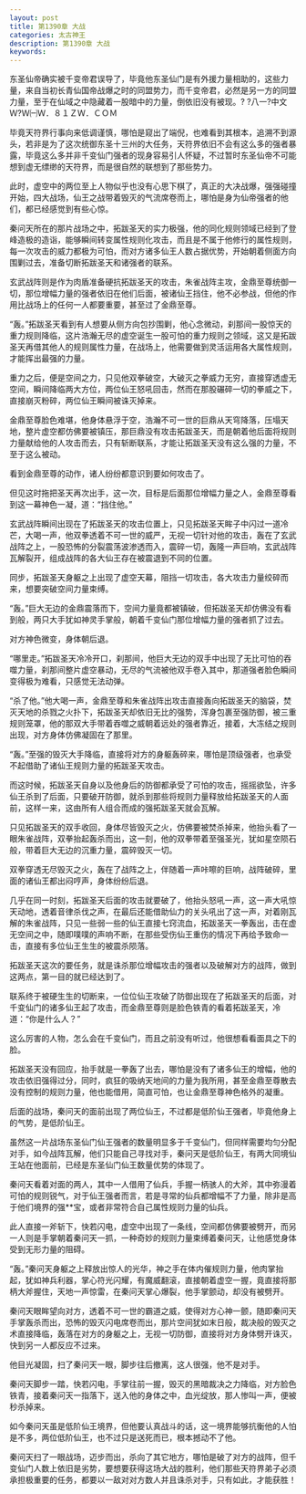 ```yaml
---
layout: post
title: 第1390章 大战
categories: 太古神王
description: 第1390章 大战
keywords:
---
```


东圣仙帝确实被千变帝君误导了，毕竟他东圣仙门是有外援力量相助的，这些力量，来自当初长青仙国帝战爆之时的同盟势力，而千变帝君，必然是另一方的同盟力量，至于在仙域之中隐藏着一股暗中的力量，倒依旧没有被现。?  ?八一?中文 Ｗ?Ｗ㈠Ｗ．８１ＺＷ．ＣＯＭ

毕竟天符界行事向来低调谨慎，哪怕是窥出了端倪，也难看到其根本，追溯不到源头，若非是为了这次统御东圣十三州的大任务，天符界依旧不会有这么多的强者暴露，毕竟这么多并非千变仙门强者的现身容易引人怀疑，不过暂时东圣仙帝不可能想到虚无缥缈的天符界，而是很自然的联想到了那些势力。

此时，虚空中的两位至上人物似乎也没有心思下棋了，真正的大决战爆，强强碰撞开始，四大战场，仙王之战带着毁灭的气流席卷而上，哪怕是身为仙帝强者的他们，都已经感觉到有些心惊。

秦问天所在的那片战场之中，拓跋圣天的实力极强，他的同化规则领域已经到了登峰造极的造诣，能够瞬间转变属性规则化攻击，而且是不属于他修行的属性规则，每一次攻击的威力都极为可怕，而对方诸多仙王人数占据优势，开始朝着侧面方向围剿过去，准备切断拓跋圣天和诸强者的联系。

玄武战阵则是作为肉盾准备硬抗拓跋圣天的攻击，朱雀战阵主攻，金鼎至尊统御一切，那位增幅力量的强者依旧在他们后面，被诸仙王挡住，他不必参战，但他的作用比战场上的任何一人都要重要，甚至过了金鼎至尊。

“轰。”拓跋圣天看到有人想要从侧方向包抄围剿，他心念微动，刹那间一股惊天的重力规则降临，这片浩瀚无尽的虚空诞生一股可怕的重力规则之领域，这又是拓跋圣天再借其他人的规则属性力量，在战场上，他需要做到灵活运用各大属性规则，才能挥出最强的力量。

重力之后，便是空间之力，只见他双拳破空，大破灭之拳威力无穷，直接穿透虚无空间，瞬间降临两大方位，两位仙王怒吼回击，然而在那股碾碎一切的拳威之下，直接崩灭粉碎，两位仙王瞬间被诛灭掉来。

金鼎至尊脸色难堪，他身体悬浮于空，浩瀚不可一世的巨鼎从天穹降落，压塌天地，整片虚空都仿佛要被镇压，那巨鼎没有攻击拓跋圣天，而是朝着他后面将规则力量献给他的人攻击而去，只有斩断联系，才能让拓跋圣天没有这么强的力量，不至于这么被动。

看到金鼎至尊的动作，诸人纷纷都意识到要如何攻击了。

但见这时拖把圣天再次出手，这一次，目标是后面那位增幅力量之人，金鼎至尊看到这一幕神色一凝，道：“挡住他。”

玄武战阵瞬间出现在了拓跋圣天的攻击位置上，只见拓跋圣天眸子中闪过一道冷芒，大喝一声，他双拳透着不可一世的威严，无视一切针对他的攻击，轰在了玄武战阵之上，一股恐怖的分裂震荡波渗透而入，震碎一切，轰隆一声巨响，玄武战阵瓦解裂开，组成战阵的各大仙王存在被震退到不同的位置。

同步，拓跋圣天身躯之上出现了虚空天幕，阻挡一切攻击，各大攻击力量绞碎而来，想要突破空间力量束缚。

“轰。”巨大无边的金鼎震落而下，空间力量竟都被镇破，但拓跋圣天却仿佛没有看到般，两只大手犹如神灵手掌般，朝着千变仙门那位增幅力量的强者抓了过去。

对方神色微变，身体朝后退。

“哪里走。”拓跋圣天冷冷开口，刹那间，他巨大无边的双手中出现了无比可怕的吞噬力量，刹那间整片虚空暴动，无尽的气流被他双手卷入其中，那道强者脸色瞬间变得极为难看，只感觉无法动弹。

“杀了他。”他大喝一声，金鼎至尊和朱雀战阵出攻击直接轰向拓跋圣天的脑袋，焚灭天地的杀戮之火扑下，拓跋圣天却依旧无比的强势，浑身包裹至强防御，被三重规则笼罩，他的那双大手带着吞噬之威朝着远处的强者靠近，接着，大冻结之规则出现，对方身体仿佛凝固在了那里。

“轰。”至强的毁灭大手降临，直接将对方的身躯轰碎来，哪怕是顶级强者，也承受不起借助了诸仙王规则力量的拓跋圣天攻击。

而这时候，拓跋圣天自身以及他身后的防御都承受了可怕的攻击，摇摇欲坠，许多仙王杀到了后面，只要破开防御，就杀到那些将规则力量释放给拓跋圣天的人面前，这样一来，这由所有人组合而成的强拓跋圣天就会瓦解。

只见拓跋圣天的双手收回，身体尽皆毁灭之火，仿佛要被焚杀掉来，他抬头看了一眼朱雀战阵，双拳抬起轰杀而出，这一刻，他的双拳带着至强圣光，犹如星空陨石般，带着巨大无边的沉重力量，震碎毁灭一切。

双拳穿透无尽毁灭之火，轰在了战阵之上，伴随着一声咔嚓的巨响，战阵破碎，里面的诸仙王都出闷哼声，身体纷纷后退。

几乎在同一时刻，拓跋圣天后面的攻击就要破了，他抬头怒吼一声，这一声大吼惊天动地，透着音律杀伐之声，在最后还能借助仙力的关头吼出了这一声，对着刚瓦解的朱雀战阵，只见一些弱一些的仙王直接七窍流血，拓跋圣天一拳轰出，击在虚无空间之中，随即噗噗的声响不断，在那些受伤仙王重伤的情况下再给予致命一击，直接有多位仙王生生的被震杀陨落。

拓跋圣天这次的要任务，就是诛杀那位增幅攻击的强者以及破解对方的战阵，做到这两点，第一目的就已经达到了。

联系终于被硬生生的切断来，一位位仙王攻破了防御出现在了拓跋圣天的后面，对千变仙门的诸多仙王起了攻击，而金鼎至尊则是脸色铁青的看着拓跋圣天，冷道：“你是什么人？”

这么厉害的人物，怎么会在千变仙门，而且之前没有听过，他很想看看面具之下的脸。

拓跋圣天没有回应，抬手就是一拳轰了出去，哪怕是没有了诸多仙王的增幅，他的攻击依旧强得过分，同时，疯狂的吸纳天地间的力量为我所用，甚至金鼎至尊散去没有控制的规则力量，他也能借用，简直可怕，也让金鼎至尊神色格外的凝重。

后面的战场，秦问天的面前出现了两位仙王，不过都是低阶仙王强者，毕竟他身上的气势，是低阶仙王。

虽然这一片战场东圣仙门仙王强者的数量明显多于千变仙门，但同样需要均匀分配对手，如今战阵瓦解，他们只能自己寻找对手，秦问天是低阶仙王，有两大同境仙王站在他面前，已经是东圣仙门仙王数量优势的体现了。

秦问天看着对面的两人，其中一人借用了仙兵，手握一柄骇人的大斧，其中弥漫着可怕的规则锐气，对于仙王强者而言，若是寻常的仙兵都增幅不了力量，除非是高于他们境界的强**宝，或者非常符合自己属性规则力量的仙兵。

此人直接一斧斩下，快若闪电，虚空中出现了一条线，空间都仿佛要被劈开，而另一人则是手掌朝着秦问天一抓，一种奇妙的规则力量束缚着秦问天，让他感觉身体受到无形力量的阻碍。

“轰。”秦问天身躯之上释放出惊人的光华，神之手在体内催规则力量，他肉掌抬起，犹如神兵利器，掌心符光闪耀，有魔威翻滚，直接朝着虚空一握，竟直接将那柄大斧握住，天地一声惊雷，在秦问天掌心爆裂，他手掌颤动，却没有被劈开。

秦问天眼眸望向对方，透着不可一世的霸道之威，使得对方心神一颤，随即秦问天手掌轰杀而出，恐怖的毁灭闪电席卷而出，那片空间犹如末日般，裁决般的毁灭之术直接降临，轰落在对方的身躯之上，无视一切防御，直接将对方身体劈开诛灭，快到另一人都反应不过来。

他目光凝固，扫了秦问天一眼，脚步往后撤离，这人很强，他不是对手。

秦问天脚步一踏，快若闪电，手掌往前一握，毁灭的黑暗裁决之力降临，对方脸色铁青，接着秦问天一指落下，送入他的身体之中，血光绽放，那人惨叫一声，便被秒杀掉来。

如今秦问天虽是低阶仙王境界，但他要认真战斗的话，这一境界能够抗衡他的人怕是不多，两位低阶仙王，也不过只是送死而已，根本撼动不了他。

秦问天扫了一眼战场，迈步而出，杀向了其它地方，哪怕是破了对方的战阵，但千变仙门人数上依旧是劣势，要想要获得这场大战的胜利，他们那些天符界弟子必须承担极重要的任务，都要以一敌对对方数人并且诛杀对手，只有如此，才能获胜！
